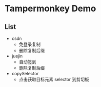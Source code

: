 # Tampermonkey Demo

## List

- csdn
  - 免登录复制
  - 删除复制后缀
- juejin
  - 自动签到
  - 删除复制后缀
- copySelector
  - 点击获取目标元素 selector 到剪切板
